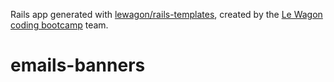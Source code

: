 Rails app generated with [lewagon/rails-templates](https://github.com/lewagon/rails-templates), created by the [Le Wagon coding bootcamp](https://www.lewagon.com) team.
# emails-banners
